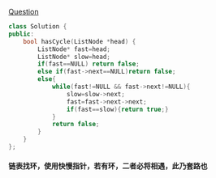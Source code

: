 [Question](https://leetcode.com/problems/linked-list-cycle/description/)
```C++
class Solution {
public:
    bool hasCycle(ListNode *head) {
        ListNode* fast=head;
        ListNode* slow=head;
        if(fast==NULL) return false;
        else if(fast->next==NULL)return false;
        else{
            while(fast!=NULL && fast->next!=NULL){
                slow=slow->next;
                fast=fast->next->next;
                if(fast==slow){return true;}
            }
            return false;
        }
    }
};
```

#### 链表找环，使用快慢指针，若有环，二者必将相遇，此乃套路也
